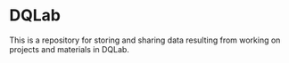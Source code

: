 # DQLab
This is a repository for storing and sharing data resulting from working on projects and materials in DQLab.
